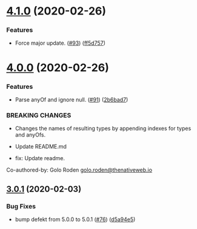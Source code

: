 # [4.1.0](https://github.com/thenativeweb/get-graphql-from-jsonschema/compare/4.0.0...4.1.0) (2020-02-26)


### Features

* Force major update. ([#93](https://github.com/thenativeweb/get-graphql-from-jsonschema/issues/93)) ([ff5d757](https://github.com/thenativeweb/get-graphql-from-jsonschema/commit/ff5d75792b6534141d00d71b9956f4d16cdfa79b))

# [4.0.0](https://github.com/thenativeweb/get-graphql-from-jsonschema/compare/3.0.1...4.0.0) (2020-02-26)


### Features

* Parse anyOf and ignore null. ([#91](https://github.com/thenativeweb/get-graphql-from-jsonschema/issues/91)) ([2b6bad7](https://github.com/thenativeweb/get-graphql-from-jsonschema/commit/2b6bad7910a849ea74826ecc0517bfc6ebc6ef0e))


### BREAKING CHANGES

* Changes the names of resulting types by appending
indexes for types and anyOfs.

* Update README.md

* fix: Update readme.

Co-authored-by: Golo Roden <golo.roden@thenativeweb.io>

## [3.0.1](https://github.com/thenativeweb/get-graphql-from-jsonschema/compare/3.0.0...3.0.1) (2020-02-03)


### Bug Fixes

* bump defekt from 5.0.0 to 5.0.1 ([#76](https://github.com/thenativeweb/get-graphql-from-jsonschema/issues/76)) ([d5a94e5](https://github.com/thenativeweb/get-graphql-from-jsonschema/commit/d5a94e5c33b580aacde238f2638066f425614a3c))
